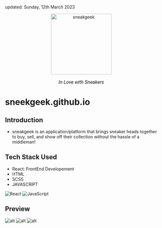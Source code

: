 
   updated: Sunday, 12th March 2023

<div align=center>
        <img width=200 src="public/sneakgeek.ico" alt="sneakgeek">
    </a>
    <p style="font-family: roboto, calibri; font-size:12pt; font-style:italic"> In Love with Sneakers </p>
    </a>
</div>

# sneekgeek.github.io

## Introduction

-   sneakgeek is an application/platform that brings sneaker heads together to buy, sell, and show off their collection without the hassle of a middleman!

## Tech Stack Used

-   React: FrontEnd Developement
-   HTML
-   SCSS
-   JAVASCRIPT

![React](https://img.shields.io/badge/react-%2320232a.svg?style=for-the-badge&logo=react&logoColor=%2361DAFB)
![JavaScript](https://img.shields.io/badge/javascript-%23323330.svg?style=for-the-badge&logo=javascript&logoColor=%23F7DF1E) 

## Preview

![alt](./public/site_1.jpg)
![alt](./public/site_2.jpg)
![alt](./public/site_3.jpg)



[line]: https://user-images.githubusercontent.com/75939390/137615281-3a875960-92cc-407f-97fe-fd2319bdb252.png
